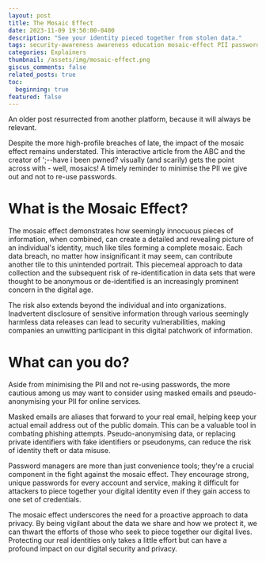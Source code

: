 ```yaml
---
layout: post
title: The Mosaic Effect
date: 2023-11-09 19:50:00-0400
description: "See your identity pieced together from stolen data."
tags: security-awareness awareness education mosaic-effect PII passwords
categories: Explainers
thumbnail: /assets/img/mosaic-effect.png
giscus_comments: false
related_posts: true
toc:
  beginning: true
featured: false
---
```


An older post resurrected from another platform, because it will always be relevant.

Despite the more high-profile breaches of late, the impact of the mosaic effect remains understated. This <h ref="https://www.abc.net.au/news/2023-05-18/data-breaches-your-identity-interactive/102175688">interactive article</a> from the ABC and the creator of <h ref="https://haveibeenpwned.com/">';--have i been pwned?</a> visually (and scarily) gets the point across with - well, mosaics! A timely reminder to minimise the PII we give out and not to re-use passwords. 

# What is the Mosaic Effect?
The mosaic effect demonstrates how seemingly innocuous pieces of information, when combined, can create a detailed and revealing picture of an individual's identity, much like tiles forming a complete mosaic. Each data breach, no matter how insignificant it may seem, can contribute another tile to this unintended portrait. This piecemeal approach to data collection and the subsequent risk of re-identification in data sets that were thought to be anonymous or de-identified is an increasingly prominent concern in the digital age.

The risk also extends beyond the individual and into organizations. Inadvertent disclosure of sensitive information through various seemingly harmless data releases can lead to security vulnerabilities, making companies an unwitting participant in this digital patchwork of information.

# What can you do?
Aside from minimising the PII and not re-using passwords, the more cautious among us may want to consider using masked emails and pseudo-anonymising your PII for online services. 

Masked emails are aliases that forward to your real email, helping keep your actual email address out of the public domain. This can be a valuable tool in combating phishing attempts. Pseudo-anonymising data, or replacing private identifiers with fake identifiers or pseudonyms, can reduce the risk of identity theft or data misuse.

Password managers are more than just convenience tools; they're a crucial component in the fight against the mosaic effect. They encourage strong, unique passwords for every account and service, making it difficult for attackers to piece together your digital identity even if they gain access to one set of credentials.

The mosaic effect underscores the need for a proactive approach to data privacy. By being vigilant about the data we share and how we protect it, we can thwart the efforts of those who seek to piece together our digital lives. Protecting our real identities only takes a little effort but can have a profound impact on our digital security and privacy.
